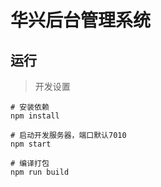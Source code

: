 # 华兴后台管理系统

## 运行
> 开发设置
```
# 安装依赖
npm install
```
```
# 启动开发服务器，端口默认7010
npm start
```
```
# 编译打包
npm run build
```
